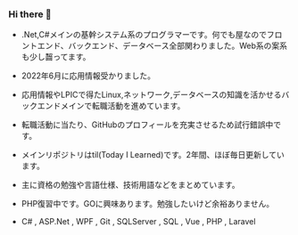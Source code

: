 ### Hi there 👋

- .Net,C#メインの基幹システム系のプログラマーです。何でも屋なのでフロントエンド、バックエンド、データベース全部関わりました。Web系の案系も少し齧ってます。  
- 2022年6月に応用情報受かりました。  
- 応用情報やLPICで得たLinux,ネットワーク,データベースの知識を活かせるバックエンドメインで転職活動を進めています。  
- 転職活動に当たり、GitHubのプロフィールを充実させるため試行錯誤中です。  

- メインリポジトリはtil(Today I Learned)です。2年間、ほぼ毎日更新しています。  
- 主に資格の勉強や言語仕様、技術用語などをまとめています。  
- PHP復習中です。GOに興味あります。勉強したいけど余裕ありません。  

- C# , ASP.Net , WPF , Git , SQLServer , SQL , Vue , PHP , Laravel  

<!--
**rendya2501/rendya2501** is a ✨ _special_ ✨ repository because its `README.md` (this file) appears on your GitHub profile.

Here are some ideas to get you started:

- 🔭 I’m currently working on ...
- 🌱 I’m currently learning ...
- 👯 I’m looking to collaborate on ...
- 🤔 I’m looking for help with ...
- 💬 Ask me about ...
- 📫 How to reach me: ...
- 😄 Pronouns: ...
- ⚡ Fun fact: ...
-->
